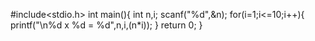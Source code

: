 #include<stdio.h>
int main(){
     int n,i;
     scanf("%d",&n);
     for(i=1;i<=10;i++){
         printf("\n%d x %d = %d",n,i,(n*i));
     }
     return 0;
}
